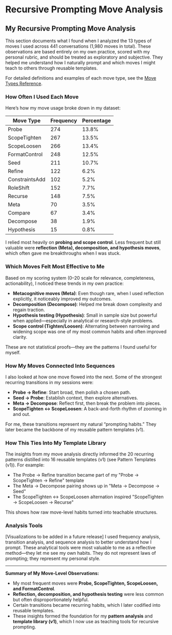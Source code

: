 # Recursive Prompting Move Analysis

## My Recursive Prompting Move Analysis

This section documents what I found when I analyzed the 13 types of moves I used across 441 conversations (1,980 moves in total). These observations are based entirely on my own practice, scored with my personal rubric, and should be treated as exploratory and subjective. They helped me understand how I naturally prompt and which moves I might teach to others through reusable templates.

For detailed definitions and examples of each move type, see the [Move Types Reference](move_types_reference.md).

### How Often I Used Each Move

Here’s how my move usage broke down in my dataset:

| Move Type      | Frequency | Percentage |
|----------------|-----------|------------|
| Probe          | 274       | 13.8%      |
| ScopeTighten   | 267       | 13.5%      |
| ScopeLoosen    | 266       | 13.4%      |
| FormatControl  | 248       | 12.5%      |
| Seed           | 211       | 10.7%      |
| Refine         | 122       | 6.2%       |
| ConstraintsAdd | 102       | 5.2%       |
| RoleShift      | 152       | 7.7%       |
| Recurse        | 148       | 7.5%       |
| Meta           | 70        | 3.5%       |
| Compare        | 67        | 3.4%       |
| Decompose      | 38        | 1.9%       |
| Hypothesis     | 15        | 0.8%       |

I relied most heavily on **probing and scope control**. Less frequent but still valuable were **reflection (Meta), decomposition, and hypothesis moves**, which often gave me breakthroughs when I was stuck.

### Which Moves Felt Most Effective to Me

Based on my scoring system (0–20 scale for relevance, completeness, actionability), I noticed these trends in my own practice:

- **Metacognitive moves (Meta)**: Even though rare, when I used reflection explicitly, it noticeably improved my outcomes.  
- **Decomposition (Decompose)**: Helped me break down complexity and regain traction.  
- **Hypothesis testing (Hypothesis)**: Small in sample size but powerful when applied—especially in analytical or research-style problems.  
- **Scope control (Tighten/Loosen)**: Alternating between narrowing and widening scope was one of my most common habits and often improved clarity.  

These are not statistical proofs—they are the patterns I found useful for myself.

### How My Moves Connected Into Sequences

I also looked at how one move flowed into the next. Some of the strongest recurring transitions in my sessions were:

- **Probe → Refine**: Start broad, then polish a chosen path.  
- **Seed → Probe**: Establish context, then explore alternatives.  
- **Meta → Decompose**: Reflect first, then break the problem into pieces.  
- **ScopeTighten ↔ ScopeLoosen**: A back-and-forth rhythm of zooming in and out.  

For me, these transitions represent my natural “prompting habits.” They later became the backbone of my reusable pattern templates (v1).

### How This Ties Into My Template Library

The insights from my move analysis directly informed the 20 recurring patterns distilled into 16 reusable templates (v1) (see Pattern Templates (v1)). For example:

- The Probe → Refine transition became part of my "Probe → ScopeTighten → Refine" template  
- The Meta → Decompose pairing shows up in "Meta → Decompose → Seed"  
- The ScopeTighten ↔ ScopeLoosen alternation inspired "ScopeTighten → ScopeLoosen → Recurse"  

This shows how raw move-level habits turned into teachable structures.

### Analysis Tools

[Visualizations to be added in a future release] I used frequency analysis, transition analysis, and sequence analysis to better understand how I prompt. These analytical tools were most valuable to me as a reflective method—they let me see my own habits. They do not represent laws of prompting; they represent my personal style.

---

**Summary of My Move-Level Observations:**

- My most frequent moves were **Probe, ScopeTighten, ScopeLoosen, and FormatControl**.  
- **Reflection, decomposition, and hypothesis testing** were less common but often disproportionately helpful.  
- Certain transitions became recurring habits, which I later codified into reusable templates.  
- These insights formed the foundation for my **pattern analysis** and **template library (v1)**, which I now use as teaching tools for recursive prompting.
